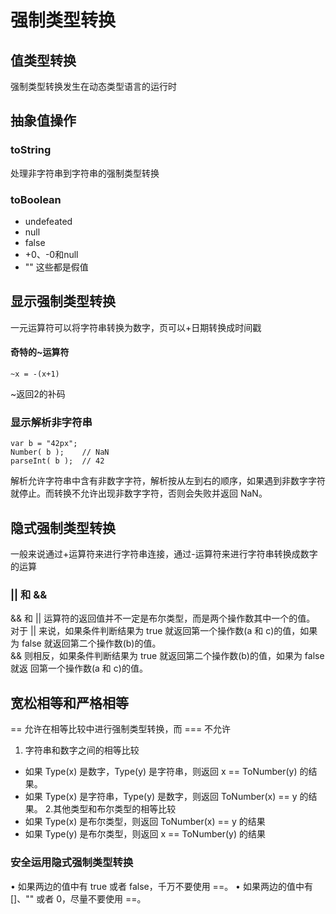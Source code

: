 # 强制类型转换

## 值类型转换
强制类型转换发生在动态类型语言的运行时

## 抽象值操作
### toString
处理非字符串到字符串的强制类型转换

### toBoolean
- undefeated
- null
- false
- +0、-0和null
- ""
这些都是假值

## 显示强制类型转换
一元运算符可以将字符串转换为数字，页可以+日期转换成时间戳

#### 奇特的~运算符
```
~x = -(x+1)
```
~返回2的补码

### 显示解析非字符串
```
var b = "42px";
Number( b );    // NaN
parseInt( b );  // 42
```
解析允许字符串中含有非数字字符，解析按从左到右的顺序，如果遇到非数字字符就停止。而转换不允许出现非数字字符，否则会失败并返回 NaN。

## 隐式强制类型转换
一般来说通过+运算符来进行字符串连接，通过-运算符来进行字符串转换成数字的运算

### || 和 && 
&& 和 || 运算符的返回值并不一定是布尔类型，而是两个操作数其中一个的值。  
对于 || 来说，如果条件判断结果为 true 就返回第一个操作数(a 和 c)的值，如果为 false 就返回第二个操作数(b)的值。  
&& 则相反，如果条件判断结果为 true 就返回第二个操作数(b)的值，如果为 false 就返 回第一个操作数(a 和 c)的值。

## 宽松相等和严格相等
== 允许在相等比较中进行强制类型转换，而 === 不允许
1. 字符串和数字之间的相等比较
  - 如果 Type(x) 是数字，Type(y) 是字符串，则返回 x == ToNumber(y) 的结果。 
  - 如果 Type(x) 是字符串，Type(y) 是数字，则返回 ToNumber(x) == y 的结果。
2.其他类型和布尔类型的相等比较
  - 如果 Type(x) 是布尔类型，则返回 ToNumber(x) == y 的结果
  - 如果 Type(y) 是布尔类型，则返回 x == ToNumber(y) 的结果

### 安全运用隐式强制类型转换
• 如果两边的值中有 true 或者 false，千万不要使用 ==。
• 如果两边的值中有 []、"" 或者 0，尽量不要使用 ==。